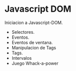 # Javascript DOM

Iniciacion a Javascript-DOM. 

- Selectores.
- Eventos.
- Eventos de ventana.
- Manipulacion de Tags
- Tags.
- Intervalos
- Juego Whack-a-power 